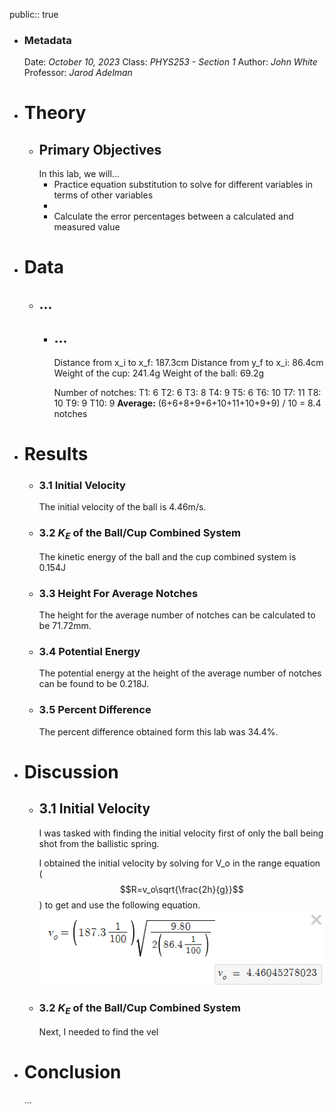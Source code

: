 public:: true

- ### Metadata
  Date: *October 10, 2023*
  Class: *PHYS253 - Section 1*
  Author: *John White*
  Professor: *Jarod Adelman*
- # Theory
	- ## Primary Objectives
	  In this lab, we will...
	  * Practice equation substitution to solve for different variables in terms of other variables
	  * 
	  * Calculate the error percentages between a calculated and measured value
- # Data
	- ## ...
		- ## ...
		  Distance from x_i to x_f: 187.3cm
		  Distance from y_f to x_i: 86.4cm
		  Weight of the cup: 241.4g
		  Weight of the ball: 69.2g
		  
		  Number of notches: 
		  T1: 6
		  T2: 6
		  T3: 8
		  T4: 9
		  T5: 6
		  T6: 10
		  T7: 11
		  T8: 10
		  T9: 9
		  T10: 9
		  **Average:** (6+6+8+9+6+10+11+10+9+9) / 10 = 8.4 notches
- # Results
	- ### 3.1 Initial Velocity
	  The initial velocity of the ball is 4.46m/s.
	- ### 3.2 $K_E$ of the Ball/Cup Combined System
	  The kinetic energy of the ball and the cup combined system is 0.154J
	- ### 3.3 Height For Average Notches
	  The height for the average number of notches can be calculated to be 71.72mm.
	- ### 3.4 Potential Energy
	  The potential energy at the height of the average number of notches can be found to be 0.218J.
	- ### 3.5 Percent Difference
	  The percent difference obtained form this lab was 34.4%.
- # Discussion
	- ## 3.1 Initial Velocity
	  I was tasked with finding the initial velocity first of only the ball being shot from the ballistic spring.
	  
	  I obtained the initial velocity by solving for V_o in the range equation ($$R=v_o\sqrt{\frac{2h}{g}}$$) to get and use the following equation.
	  ![image.png](../assets/image_1700001409875_0.png)
	- ### 3.2 $K_E$ of the Ball/Cup Combined System
	  Next, I needed to find the vel
- # Conclusion
  ...
